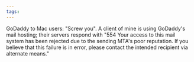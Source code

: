 ```yaml
---
tags: 
---
```


GoDaddy to Mac users: "Screw you". A client of mine is using GoDaddy's mail hosting; their servers respond with "554 Your access to this mail system has been rejected due to the sending MTA's poor reputation. If you believe that this failure is in error, please contact the intended recipient via alternate means."
